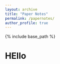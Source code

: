 ```yaml
---
layout: archive
title: "Paper Notes"
permalink: /papernotes/
author_profile: true
---
```


{% include base_path %}

# HEllo